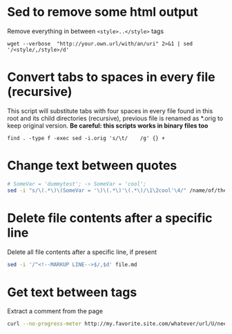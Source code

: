 # Sed to remove some html output
Remove everything in between `<style>..</style>` tags
```
wget --verbose  "http://your.own.url/with/an/uri" 2>&1 | sed '/<style/,/style>/d'
```

# Convert tabs to spaces in every file (recursive)
This script will substitute tabs with four spaces in every file found in this root and its child directories (recursive), previous file is renamed as *.orig to keep original version. **Be careful: this scripts works in binary files too**
```
find . -type f -exec sed -i.orig 's/\t/    /g' {} +
```

# Change text between quotes
```sh
# SomeVar = 'dummytest'; -> SomeVar = 'cool';
sed -i "s/\(.*\)\(SomeVar = '\)\(.*\)'\(.*\)/\1\2cool'\4/" /name/of/the/file
```

# Delete file contents after a specific line
Delete all file contents after a specific line, if present
```sh
sed -i '/^<!--MARKUP LINE-->$/,$d' file.md
```

# Get text between tags
Extract a comment from the page
```sh
curl --no-progress-meter http://my.favorite.site.com/whatever/url/U/need | sed -n '/<!--/,/-->/p'
```
